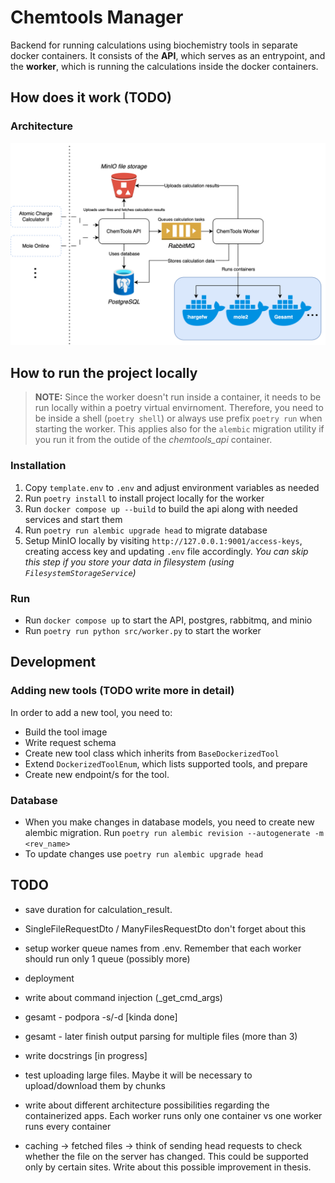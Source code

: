 # Chemtools Manager

Backend for running calculations using biochemistry tools in separate docker containers.
It consists of the **API**, which serves as an entrypoint, and the **worker**,
which is running the calculations inside the docker containers.

## How does it work (TODO)

### Architecture

![Archtecture](docs/architecture.svg)

## How to run the project locally
> **NOTE:**  Since the worker doesn't run inside a container, it needs to be run locally within a poetry virtual envirnoment. Therefore, you need to be inside a shell (`poetry shell`) or always use prefix `poetry run` when starting the worker. This applies also for the `alembic` migration utility if you run it from the outide of the *chemtools_api* container.

### Installation

1. Copy `template.env` to `.env` and adjust environment variables as needed
2. Run `poetry install` to install project locally for the worker
3. Run `docker compose up --build` to build the api along with needed services and start them
4. Run `poetry run alembic upgrade head` to migrate database
5. Setup MinIO locally by visiting `http://127.0.0.1:9001/access-keys`, creating access key and updating `.env` file accordingly. *You can skip this step if you store your data in filesystem (using `FilesystemStorageService`)*

### Run

- Run `docker compose up` to start the API, postgres, rabbitmq, and minio
- Run `poetry run python src/worker.py` to start the worker

## Development

### Adding new tools (TODO write more in detail)
In order to add a new tool, you need to:
- Build the tool image
- Write request schema
- Create new tool class which inherits from `BaseDockerizedTool`
- Extend `DockerizedToolEnum`, which lists supported tools, and prepare 
- Create new endpoint/s for the tool.

### Database

- When you make changes in database models, you need to create new alembic migration. Run `poetry run alembic revision --autogenerate -m <rev_name>`
- To update changes use `poetry run alembic upgrade head`


## TODO

- save duration for calculation_result.
- SingleFileRequestDto / ManyFilesRequestDto don't forget about this
- setup worker queue names from .env. Remember that each worker should run only 1 queue (possibly more)

- deployment

- write about command injection (_get_cmd_args)
- gesamt - podpora -s/-d \[kinda done\]
- gesamt - later finish output parsing for multiple files (more than 3)
- write docstrings \[in progress\]

- test uploading large files. Maybe it will be necessary to upload/download them by chunks
- write about different architecture possibilities regarding the containerized apps. Each worker runs only one container vs one worker runs every container
- caching -> fetched files -> think of sending head requests to check whether the file on the server has changed. This could be supported only by certain sites. Write about this possible improvement in thesis.
